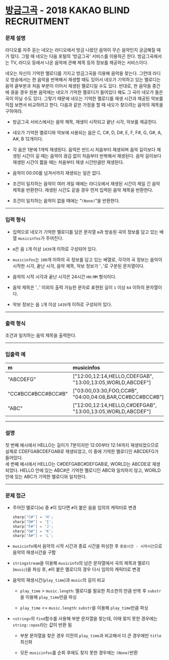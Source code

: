 # [방금그곡](https://programmers.co.kr/learn/courses/30/lessons/17683) - 2018 KAKAO BLIND RECRUITMENT

### 문제 설명

라디오를 자주 듣는 네오는 라디오에서 방금 나왔던 음악이 무슨 음악인지 궁금해질 때가 많다. 그럴 때 네오는 다음 포털의 '방금그곡' 서비스를 이용하곤 한다. 방금그곡에서는 TV, 라디오 등에서 나온 음악에 관해 제목 등의 정보를 제공하는 서비스이다.

네오는 자신이 기억한 멜로디를 가지고 방금그곡을 이용해 음악을 찾는다. 그런데 라디오 방송에서는 한 음악을 반복해서 재생할 때도 있어서 네오가 기억하고 있는 멜로디는 음악 끝부분과 처음 부분이 이어서 재생된 멜로디일 수도 있다. 반대로, 한 음악을 중간에 끊을 경우 원본 음악에는 네오가 기억한 멜로디가 들어있다 해도 그 곡이 네오가 들은 곡이 아닐 수도 있다. 그렇기 때문에 네오는 기억한 멜로디를 재생 시간과 제공된 악보를 직접 보면서 비교하려고 한다. 다음과 같은 가정을 할 때 네오가 찾으려는 음악의 제목을 구하여라.

  - 방금그곡 서비스에서는 음악 제목, 재생이 시작되고 끝난 시각, 악보를 제공한다.

  - 네오가 기억한 멜로디와 악보에 사용되는 음은 C, C#, D, D#, E, F, F#, G, G#, A, A#, B 12개이다.

  - 각 음은 1분에 1개씩 재생된다. 음악은 반드시 처음부터 재생되며 음악 길이보다 재생된 시간이 길 때는 음악이 끊김 없이 처음부터 반복해서 재생된다. 음악 길이보다 재생된 시간이 짧을 때는 처음부터 재생 시간만큼만 재생된다.

  - 음악이 00:00를 넘겨서까지 재생되는 일은 없다.

  - 조건이 일치하는 음악이 여러 개일 때에는 라디오에서 재생된 시간이 제일 긴 음악 제목을 반환한다. 재생된 시간도 같을 경우 먼저 입력된 음악 제목을 반환한다.

  - 조건이 일치하는 음악이 없을 때에는 “`(None)`”을 반환한다.

---

### 입력 형식

  - 입력으로 네오가 기억한 멜로디를 담은 문자열 `m`과 방송된 곡의 정보를 담고 있는 배열 `musicinfos`가 주어진다.

  - `m`은 음 `1`개 이상 `1439`개 이하로 구성되어 있다.

  - `musicinfos`는 `100`개 이하의 곡 정보를 담고 있는 배열로, 각각의 곡 정보는 음악이 시작한 시각, 끝난 시각, 음악 제목, 악보 정보가 '`,`'로 구분된 문자열이다.

  - 음악의 시작 시각과 끝난 시각은 24시간 `HH:MM` 형식이다.

  - 음악 제목은 '`,`' 이외의 출력 가능한 문자로 표현된 길이 `1` 이상 `64` 이하의 문자열이다.

  - 악보 정보는 음 `1`개 이상 `1439`개 이하로 구성되어 있다.

---

### 출력 형식

조건과 일치하는 음악 제목을 출력한다.

---

### 입출력 예

| m                  | musicinfos                                                 | answer  |
| :----------------- | :--------------------------------------------------------- | :------ |
| "ABCDEFG"          | ["12:00,12:14,HELLO,CDEFGAB", "13:00,13:05,WORLD,ABCDEF"]  | "HELLO" |
| "CC#BCC#BCC#BCC#B" | ["03:00,03:30,FOO,CC#B", "04:00,04:08,BAR,CC#BCC#BCC#B"]   | "FOO"   |
| "ABC"              | ["12:00,12:14,HELLO,C#DEFGAB", "13:00,13:05,WORLD,ABCDEF"] | "WORLD" |

---

### 설명

첫 번째 예시에서 HELLO는 길이가 7분이지만 12:00부터 12:14까지 재생되었으므로 실제로 CDEFGABCDEFGAB로 재생되었고, 이 중에 기억한 멜로디인 ABCDEFG가 들어있다.<br/>
세 번째 예시에서 HELLO는 C#DEFGABC#DEFGAB로, WORLD는 ABCDE로 재생되었다. HELLO 안에 있는 ABC#은 기억한 멜로디인 ABC와 일치하지 않고, WORLD 안에 있는 ABC가 기억한 멜로디와 일치한다.

---

### 문제 접근

  - 주어진 멜로디(`m`) 중 `#`이 있다면 `#`이 붙은 음을 임의의 캐릭터로 변경

    ```cpp
    sharp["C#"] = 'H';
    sharp["D#"] = 'I';
    sharp["F#"] = 'J';
    sharp["G#"] = 'K';
    sharp["A#"] = 'L';
    ```

  - `musicinfo`에서 음악의 시작 시간과 종료 시간을 파싱한 후 `종료시간 - 시작시간`으로 음악의 재생시간을 구함

  - `stringstream`을 이용해 `musicinfo`의 남은 문자열에서 곡의 제목과 멜로디(`music`)을 파싱 후, `#`이 붙은 멜로디의 경우 다시 임의의 캐릭터로 변경

  - 음악의 재생시간(`play_time`)과 `music`의 길이 비교

    - `play_time` > `music.length`: 멜로디를 필요한 최소한의 만큼 반복 후 `substr`을 이용해 `play_time`만큼 파싱

    - `play_time` <= `music.length`: `substr`을 이용해 `play_time`만큼 파싱

  - `<string>`의 `find`함수를 사용해 부분 문자열을 찾는데, 이때 찾지 못한 경우에는 `string::npos`라는 값이 반환 됨

    - 부분 문자열을 찾은 경우 이전의 `play_time`과 비교해서 더 큰 경우에만 `title` 최신화

    - 모든 `musicinfos`를 순회 후에도 찾지 못한 경우에는 `(None)`반환